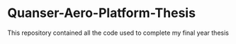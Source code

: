# Quanser-Aero-Platform-Thesis
This repository contained all the code used to complete my final year thesis 

